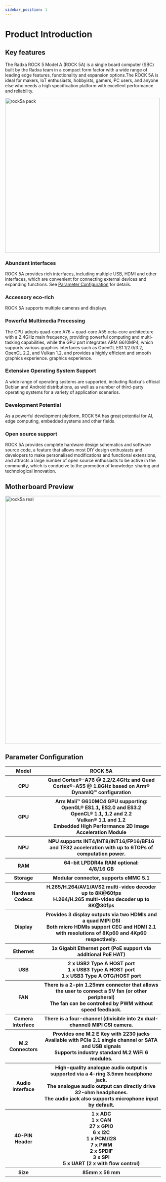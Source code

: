 ```yaml
---
sidebar_position: 1
---
```


# Product Introduction

## Key features

The Radxa ROCK 5 Model A (ROCK 5A) is a single board computer (SBC) built by the Radxa team in a compact form factor with a wide range of leading edge features, functionality and expansion options.The ROCK 5A is ideal for makers, IoT enthusiasts, hobbyists, gamers, PC users, and anyone else who needs a high specification platform with excellent performance and reliability.

<img src="/img/rock5a/rock5a-package.webp" width="500" alt="rock5a pack" />

### Abundant interfaces

ROCK 5A provides rich interfaces, including multiple USB, HDMI and other interfaces, which are convenient for connecting external devices and expanding functions. See [Parameter Configuration](#Parameter-Configuration) for details.

### Accessory eco-rich

ROCK 5A supports multiple cameras and displays.

### Powerful Multimedia Processing

The CPU adopts quad-core A76 + quad-core A55 octa-core architecture with a 2.4GHz main frequency, providing powerful computing and multi-tasking capabilities, while the GPU part integrates ARM G610MP4, which supports various graphics interfaces such as OpenGL ES1.1/2.0/3.2, OpenCL 2.2, and Vulkan 1.2, and provides a highly efficient and smooth graphics experience. graphics experience.

### Extensive Operating System Support

A wide range of operating systems are supported, including Radxa's official Debian and Android distributions, as well as a number of third-party operating systems for a variety of application scenarios.

### Development Potential

As a powerful development platform, ROCK 5A has great potential for AI, edge computing, embedded systems and other fields.

### Open source support

ROCK 5A provides complete hardware design schematics and software source code, a feature that allows most DIY design enthusiasts and developers to make personalised modifications and functional extensions, and attracts a large number of open source enthusiasts to be active in the community, which is conducive to the promotion of knowledge-sharing and technological innovation.

## Motherboard Preview

<img src="/img/rock5a/rock5a-real.webp" width="800" alt="rock5a real" />

## Parameter Configuration

<table>
  <tr>
    <th>Model</th>
    <th>ROCK 5A</th>
  </tr>
  <tr>
    <th>CPU</th>
    <th>Quad Cortex®-A76 @ 2.2/2.4GHz and Quad Cortex®-A55 @ 1.8GHz based on Arm® DynamIQ™ configuration</th>
  </tr>
  <tr>
    <th>GPU</th>
    <th>Arm Mali™ G610MC4 GPU supporting:<br/>OpenGL® ES1.1, ES2.0 and ES3.2<br/>OpenCL® 1.1, 1.2 and 2.2<br/>Vulkan® 1.1 and 1.2<br/>Embedded High Performance 2D Image Acceleration Module</th>
  </tr>
  <tr>
    <th>NPU</th>
    <th>NPU supports INT4/INT8/INT16/FP16/BF16 and TF32 acceleration with up to 6TOPs of computation power.</th>
  </tr>
  <tr>
    <th>RAM</th>
    <th>64-bit LPDDR4x RAM optional:<br/>4/8/16 GB</th>
  </tr>
  <tr>
    <th>Storage</th>
    <th>Modular connector, supports eMMC 5.1</th>
  </tr>
  <tr>
    <th>Hardware Codecs</th>
    <th>H.265/H.264/AV1/AVS2 multi-video decoder up to 8K@60fps<br/>H.264/H.265 multi-video decoder up to 8K@30fps</th>
  </tr>
  <tr>
    <th>Display</th>
    <th>Provides 3 display outputs via two HDMIs and a quad MIPI DSI<br/>Both micro HDMIs support CEC and HDMI 2.1 with resolutions of 8Kp60 and 4Kp60 respectively.</th>
  </tr>
  <tr>
    <th>Ethernet</th>
    <th>1x Gigabit Ethernet port (PoE support via additional PoE HAT)</th>
  </tr>
  <tr>
    <th>USB</th>
    <th>2 x USB2 Type A HOST port<br/>1 x USB3 Type A HOST port<br/>1 x USB3 Type A OTG/HOST port</th>
  </tr>
  <tr>
    <th>FAN</th>
    <th>There is a 2-pin 1.25mm connector that allows the user to connect a 5V fan (or other peripheral)<br/>The fan can be controlled by PWM without speed feedback.</th>
  </tr>
  <tr>
    <th>Camera Interface</th>
    <th>There is a four-channel (divisible into 2x dual-channel) MIPI CSI camera.</th>
  </tr>
  <tr>
    <th>M.2 Connectors</th>
    <th>Provides one M.2 E Key with 2230 jacks<br/>Available with PCIe 2.1 single channel or SATA and USB signals<br/>Supports industry standard M.2 WiFi 6 modules.</th>
  </tr>
  <tr>
    <th>Audio Interface</th>
    <th>High-quality analogue audio output is supported via a 4-ring 3.5mm headphone jack.<br/>The analogue audio output can directly drive 32-ohm headphones.<br/>The audio jack also supports microphone input by default.</th>
  </tr>
  <tr>
    <th>40-PIN Header</th>
    <th>1 x ADC<br/>1 x CAN<br/>27 x GPIO<br/>6 x I2C<br/>1 x PCM/I2S<br/>7 x PWM<br/> 2 x SPDIF<br/>3 x SPI<br/>5 x UART (2 x with flow control)<br/></th>
  </tr>
  <tr>
    <th>Size</th>
    <th>85mm x 56 mm </th>
  </tr>
</table>
